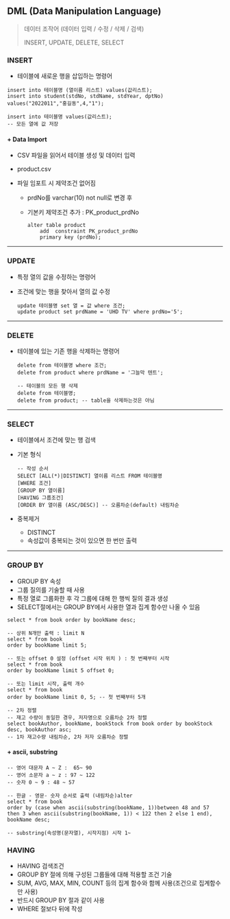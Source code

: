 ## DML (Data Manipulation Language)

>데이터 조작어 (데이터 입력 / 수정 / 삭제 / 검색)
>
>INSERT, UPDATE, DELETE, SELECT

### INSERT

- 테이블에 새로운 행을 삽입하는 명령어

```mysql
insert into 테이블명 (열이름 리스트) values(값리스트);
insert into student(stdNo, stdName, stdYear, dptNo) values("2022011","홍길동",4,"1");

insert into 테이블명 values(값리스트);
-- 모든 열에 값 저장
```

 #### + Data Import

- CSV 파일을 읽어서 테이블 생성 및 데이터 입력

- product.csv

- 파일 임포트 시 제약조건 없어짐
  - prdNo를 varchar(10) not null로 변경 후
  
  - 기본키 제약조건 추가 : PK_product_prdNo
  
    ```mysql
    alter table product 
    	add  constraint PK_product_prdNo 
        primary key (prdNo);
    ```
  
    



--------



### UPDATE

- 특정 열의 값을 수정하는 명령어

- 조건에 맞는 행을 찾아서 열의 값 수정

  ```mysql
  update 테이블명 set 열 = 값 where 조건;
  update product set prdName = 'UHD TV' where prdNo='5'; 
  ```

  

---------



### DELETE

- 테이블에 있는 기존 행을 삭제하는 명령어

  ```mysql
  delete from 테이블명 where 조건;
  delete from product where prdName = '그늘막 텐트';
  
  -- 테이블의 모든 행 삭제
  delete from 테이블명;
  delete from product; -- table을 삭제하는것은 아님
  ```

  

-----------



### SELECT

- 테이블에서 조건에 맞는 행 검색

- 기본 형식

  ```mysql
  -- 작성 순서
  SELECT [ALL(*)|DISTINCT] 열이름 리스트 FROM 테이블명
  [WHERE 조건]
  [GROUP BY 열이름]
  [HAVING 그룹조건]
  [ORDER BY 열이름 (ASC/DESC)] -- 오름차순(default) 내림차순
  ```

- 중복제거

  - DISTINCT
  - 속성값이 중복되는 것이 있으면 한 번만 출력



---------



### GROUP BY

- GROUP BY 속성
- 그룹 질의를 기술할 때 사용
- 특정 열로 그룹화한 후 각 그룹에 대해 한 행씩 질의 결과 생성
- SELECT절에서는 GROUP BY에서 사용한 열과 집계 함수만 나올 수 있음

```mysql
select * from book order by bookName desc;

-- 상위 N개만 출력 : limit N
select * from book 
order by bookName limit 5;

-- 또는 offset 0 설정 (offset 시작 위치 ) : 첫 번째부터 시작
select * from book
order by bookName limit 5 offset 0;

-- 또는 limit 시작, 출력 개수
select * from book
order by bookName limit 0, 5; -- 첫 번째부터 5개

-- 2차 정렬
-- 재고 수량이 동일한 경우, 저자명으로 오름차순 2차 정렬
select bookAuthor, bookName, bookStock from book order by bookStock desc, bookAuthor asc; 
-- 1차 재고수량 내림차순, 2차 저자 오름차순 정렬

```



#### + ascii,  substring

```mysql
-- 영어 대문자 A ~ Z :  65~ 90
-- 영어 소문자 a ~ z : 97 ~ 122
-- 숫자 0 ~ 9 : 48 ~ 57

-- 한글 - 영문- 숫자 순서로 출력 (내림차순)alter
select * from book
order by (case when ascii(substring(bookName, 1))between 48 and 57 then 3 when ascii(substring(bookName, 1)) < 122 then 2 else 1 end), bookName desc;

-- substring(속성명(문자열), 시작지점) 시작 1~
```



### HAVING

- HAVING 검색조건
- GROUP BY 절에 의해 구성된 그룹들에 대해 적용할 조건 기술
- SUM, AVG, MAX, MIN, COUNT 등의 집계 함수와 함께 사용(조건으로 집계함수만 사용)
- 반드시 GROUP BY 절과 같이 사용
- WHERE 절보다 뒤에 작성



